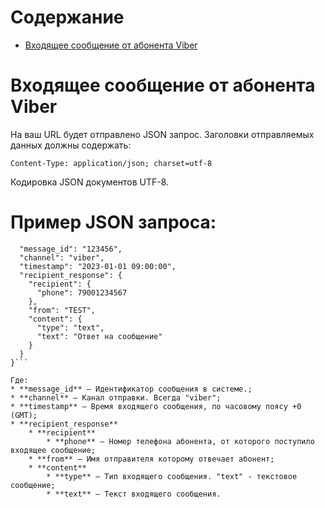 # Содержание

* [Входящее сообщение от абонента Viber](https://github.com/smsgate/Notifications/blob/main/README.md#%D0%B2%D1%85%D0%BE%D0%B4%D1%8F%D1%89%D0%B5%D0%B5-%D1%81%D0%BE%D0%BE%D0%B1%D1%89%D0%B5%D0%BD%D0%B8%D0%B5-%D0%BE%D1%82-%D0%B0%D0%B1%D0%BE%D0%BD%D0%B5%D0%BD%D1%82%D0%B0-viber)

# Входящее сообщение от абонента Viber

На ваш URL будет отправлено JSON запрос.
Заголовки отправляемых данных должны содержать:
```
Content-Type: application/json; charset=utf-8
```
Кодировка JSON документов UTF-8.

# Пример JSON запроса:
```{
  "message_id": "123456",
  "channel": "viber",
  "timestamp": "2023-01-01 09:00:00",
  "recipient_response": {
    "recipient": {
      "phone": 79001234567
    },
    "from": "TEST",
    "content": {
      "type": "text",
      "text": "Ответ на сообщение"
    }
  }
}```

Где:
* **message_id** – Идентификатор сообщения в системе.;
* **channel** – Канал отправки. Всегда "viber";
* **timestamp** – Время входящего сообщения, по часовому поясу +0 (GMT);
* **recipient_response**
	* **recipient**
	    * **phone** – Номер телефона абонента, от которого поступило входящее сообщение;
	* **from** – Имя отправителя которому отвечает абонент;
	* **content**
	    * **type** – Тип входящего сообщения. "text" - текстовое сообщение;
	    * **text** – Текст входящего сообщения.
